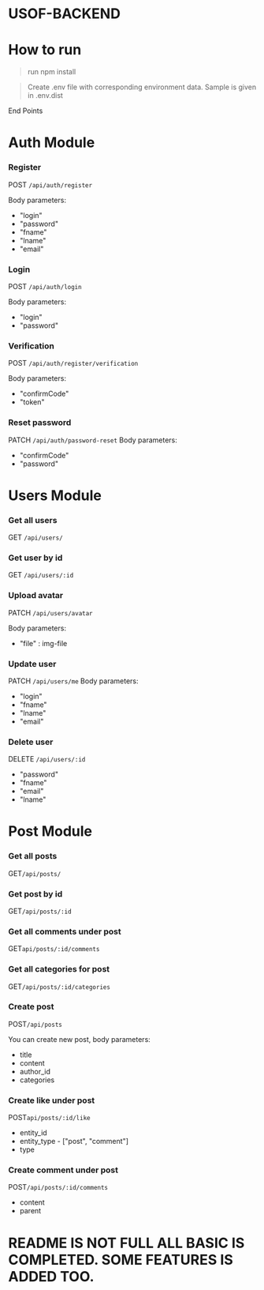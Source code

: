 # USOF-BACKEND

# How to run

> run npm install

> Create .env file with corresponding environment data. Sample is given in .env.dist

End Points

# Auth Module

### Register

POST ```/api/auth/register```

Body parameters:

- "login"
- "password"
- "fname"
- "lname"
- "email"

### Login

POST ```/api/auth/login```

Body parameters:

- "login"
- "password"

### Verification

POST ```/api/auth/register/verification```

Body parameters:

- "confirmCode"
- "token"

### Reset password

PATCH ```/api/auth/password-reset```
Body parameters:

- "confirmCode"
- "password"

# Users Module

### Get all users

GET ```/api/users/```

### Get user by id

GET ```/api/users/:id```

### Upload avatar

PATCH ```/api/users/avatar```

Body parameters:

- "file" : img-file

### Update user

PATCH ```/api/users/me```
Body parameters:

- "login"
- "fname"
- "lname"
- "email"

### Delete user

DELETE ```/api/users/:id```

- "password"
- "fname"
- "email"
- "lname"

# Post Module

### Get all posts

GET```/api/posts/```

### Get post by id

GET```/api/posts/:id```

### Get all comments under post

GET```api/posts/:id/comments```

### Get all categories for post

GET```/api/posts/:id/categories```

### Create post

POST```/api/posts```

You can create new post, body parameters:

- title
- content
- author_id
- categories

### Create like under post

POST```api/posts/:id/like```

- entity_id
- entity_type - ["post", "comment"]
- type

### Create comment under post

POST```/api/posts/:id/comments```

- content
- parent


# README IS NOT FULL ALL BASIC IS COMPLETED. SOME FEATURES IS ADDED TOO.
